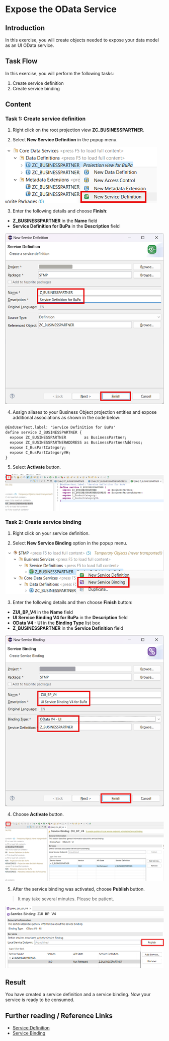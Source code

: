 # Expose the OData Service

## Introduction 

In this exercise, you will create objects needed to expose your data model as an UI OData service.

## Task Flow  

In this exercise, you will perform the following tasks:

1. Create service definition
2. Create service binding

## Content

### Task 1: Create service definition

1. Right click on the root projection view **ZC_BUSINESSPARTNER**.

2. Select **New Service Definition** in the popup menu.

  ![Alt text](img/0200-new-service-definition.png) 

3. Enter the following details and choose **Finish**:
  - **Z_BUSINESSPARTNER** in the **Name** field
  - **Service Definition for BuPa** in the **Description** field

  ![Alt text](img/0210-service-definition-details.png)

4. Assign aliases to your Business Object projection entities and expose additional associations as shown in the code below:

~~~abap
@EndUserText.label: 'Service Definition for BuPa'
define service Z_BUSINESSPARTNER {
  expose ZC_BUSINESSPARTNER        as BusinessPartner;
  expose ZC_BUSINESSPARTNERADDRESS as BusinessPartnerAddress;
  expose I_BusPartCategory;
  expose C_BusPartCategoryVH;
}
~~~

5. Select **Activate** button.

  ![Alt text](img/0220-activate-service-definition.png) 

### Task 2: Create service binding

1. Right click on your service definition.

2. Select **New Service Binding** option in the popup menu.

  ![Alt text](img/0230-new-service-binding.png) 

3. Enter the following details and then choose **Finish** button:
  - **ZUI_BP_V4** in the **Name** field
  - **UI Service Binding V4 for BuPa** in the **Description** field
  - **OData V4 - UI** in the **Binding Type** list box
  - **Z_BUSINESSPARTNER** in the **Service Definition** field

  ![Alt text](img/0240-service-binding-details.png) 

4. Choose **Activate** button.

  ![Alt text](img/0250-activate-service-binding.png)

5. After the service binding was activated, choose **Publish** button.  

> It may take several minutes. Please be patient.

  ![Alt text](img/0260-publish-service-binding.png)

## Result

You have created a service definition and a service binding. Now your service is ready to be consumed. 

## Further reading / Reference Links

- [Service Definition](https://help.sap.com/docs/ABAP_PLATFORM_NEW/fc4c71aa50014fd1b43721701471913d/b09e4d53bfca4544a9f8910bcc2cd9d6.html)
- [Service Binding](https://help.sap.com/docs/ABAP_PLATFORM_NEW/fc4c71aa50014fd1b43721701471913d/b58a3c27df4e406f9335d4b346f6be04.html)

